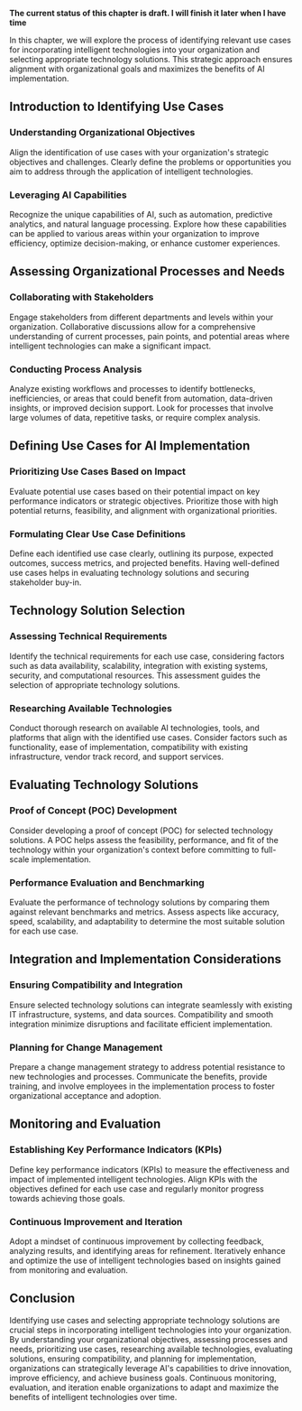 **The current status of this chapter is draft. I will finish it later when I have time**

In this chapter, we will explore the process of identifying relevant use cases for incorporating intelligent technologies into your organization and selecting appropriate technology solutions. This strategic approach ensures alignment with organizational goals and maximizes the benefits of AI implementation.

Introduction to Identifying Use Cases
-------------------------------------

### Understanding Organizational Objectives

Align the identification of use cases with your organization's strategic objectives and challenges. Clearly define the problems or opportunities you aim to address through the application of intelligent technologies.

### Leveraging AI Capabilities

Recognize the unique capabilities of AI, such as automation, predictive analytics, and natural language processing. Explore how these capabilities can be applied to various areas within your organization to improve efficiency, optimize decision-making, or enhance customer experiences.

Assessing Organizational Processes and Needs
--------------------------------------------

### Collaborating with Stakeholders

Engage stakeholders from different departments and levels within your organization. Collaborative discussions allow for a comprehensive understanding of current processes, pain points, and potential areas where intelligent technologies can make a significant impact.

### Conducting Process Analysis

Analyze existing workflows and processes to identify bottlenecks, inefficiencies, or areas that could benefit from automation, data-driven insights, or improved decision support. Look for processes that involve large volumes of data, repetitive tasks, or require complex analysis.

Defining Use Cases for AI Implementation
----------------------------------------

### Prioritizing Use Cases Based on Impact

Evaluate potential use cases based on their potential impact on key performance indicators or strategic objectives. Prioritize those with high potential returns, feasibility, and alignment with organizational priorities.

### Formulating Clear Use Case Definitions

Define each identified use case clearly, outlining its purpose, expected outcomes, success metrics, and projected benefits. Having well-defined use cases helps in evaluating technology solutions and securing stakeholder buy-in.

Technology Solution Selection
-----------------------------

### Assessing Technical Requirements

Identify the technical requirements for each use case, considering factors such as data availability, scalability, integration with existing systems, security, and computational resources. This assessment guides the selection of appropriate technology solutions.

### Researching Available Technologies

Conduct thorough research on available AI technologies, tools, and platforms that align with the identified use cases. Consider factors such as functionality, ease of implementation, compatibility with existing infrastructure, vendor track record, and support services.

Evaluating Technology Solutions
-------------------------------

### Proof of Concept (POC) Development

Consider developing a proof of concept (POC) for selected technology solutions. A POC helps assess the feasibility, performance, and fit of the technology within your organization's context before committing to full-scale implementation.

### Performance Evaluation and Benchmarking

Evaluate the performance of technology solutions by comparing them against relevant benchmarks and metrics. Assess aspects like accuracy, speed, scalability, and adaptability to determine the most suitable solution for each use case.

Integration and Implementation Considerations
---------------------------------------------

### Ensuring Compatibility and Integration

Ensure selected technology solutions can integrate seamlessly with existing IT infrastructure, systems, and data sources. Compatibility and smooth integration minimize disruptions and facilitate efficient implementation.

### Planning for Change Management

Prepare a change management strategy to address potential resistance to new technologies and processes. Communicate the benefits, provide training, and involve employees in the implementation process to foster organizational acceptance and adoption.

Monitoring and Evaluation
-------------------------

### Establishing Key Performance Indicators (KPIs)

Define key performance indicators (KPIs) to measure the effectiveness and impact of implemented intelligent technologies. Align KPIs with the objectives defined for each use case and regularly monitor progress towards achieving those goals.

### Continuous Improvement and Iteration

Adopt a mindset of continuous improvement by collecting feedback, analyzing results, and identifying areas for refinement. Iteratively enhance and optimize the use of intelligent technologies based on insights gained from monitoring and evaluation.

Conclusion
----------

Identifying use cases and selecting appropriate technology solutions are crucial steps in incorporating intelligent technologies into your organization. By understanding your organizational objectives, assessing processes and needs, prioritizing use cases, researching available technologies, evaluating solutions, ensuring compatibility, and planning for implementation, organizations can strategically leverage AI's capabilities to drive innovation, improve efficiency, and achieve business goals. Continuous monitoring, evaluation, and iteration enable organizations to adapt and maximize the benefits of intelligent technologies over time.
